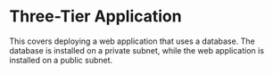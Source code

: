 # Three-Tier Application

This covers deploying a web application that uses a database.  The database is installed on a private subnet, while the web application is installed on a public subnet.